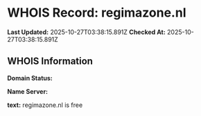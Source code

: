 # WHOIS Record: regimazone.nl

**Last Updated:** 2025-10-27T03:38:15.891Z
**Checked At:** 2025-10-27T03:38:15.891Z

## WHOIS Information

**Domain Status:** 

**Name Server:** 

**text:** regimazone.nl is free

